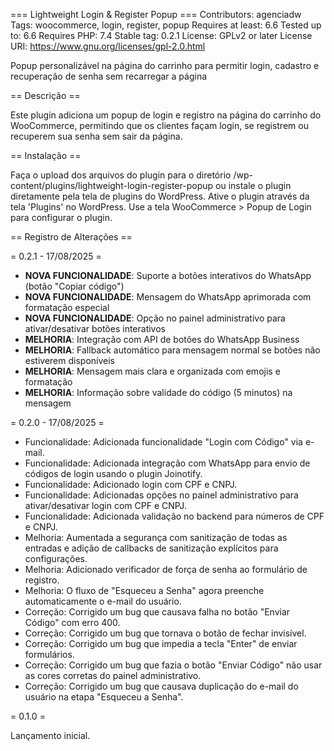 === Lightweight Login & Register Popup ===
Contributors: agenciadw
Tags: woocommerce, login, register, popup
Requires at least: 6.6
Tested up to: 6.6
Requires PHP: 7.4
Stable tag: 0.2.1
License: GPLv2 or later
License URI: https://www.gnu.org/licenses/gpl-2.0.html

Popup personalizável na página do carrinho para permitir login, cadastro e recuperação de senha sem recarregar a página

== Descrição ==

Este plugin adiciona um popup de login e registro na página do carrinho do WooCommerce, permitindo que os clientes façam login, se registrem ou recuperem sua senha sem sair da página.

== Instalação ==

Faça o upload dos arquivos do plugin para o diretório /wp-content/plugins/lightweight-login-register-popup ou instale o plugin diretamente pela tela de plugins do WordPress.
Ative o plugin através da tela 'Plugins' no WordPress.
Use a tela WooCommerce > Popup de Login para configurar o plugin.

== Registro de Alterações ==

= 0.2.1 - 17/08/2025 =

- **NOVA FUNCIONALIDADE**: Suporte a botões interativos do WhatsApp (botão "Copiar código")
- **NOVA FUNCIONALIDADE**: Mensagem do WhatsApp aprimorada com formatação especial
- **NOVA FUNCIONALIDADE**: Opção no painel administrativo para ativar/desativar botões interativos
- **MELHORIA**: Integração com API de botões do WhatsApp Business
- **MELHORIA**: Fallback automático para mensagem normal se botões não estiverem disponíveis
- **MELHORIA**: Mensagem mais clara e organizada com emojis e formatação
- **MELHORIA**: Informação sobre validade do código (5 minutos) na mensagem

= 0.2.0 - 17/08/2025 =

- Funcionalidade: Adicionada funcionalidade "Login com Código" via e-mail.
- Funcionalidade: Adicionada integração com WhatsApp para envio de códigos de login usando o plugin Joinotify.
- Funcionalidade: Adicionado login com CPF e CNPJ.
- Funcionalidade: Adicionadas opções no painel administrativo para ativar/desativar login com CPF e CNPJ.
- Funcionalidade: Adicionada validação no backend para números de CPF e CNPJ.
- Melhoria: Aumentada a segurança com sanitização de todas as entradas e adição de callbacks de sanitização explícitos para configurações.
- Melhoria: Adicionado verificador de força de senha ao formulário de registro.
- Melhoria: O fluxo de "Esqueceu a Senha" agora preenche automaticamente o e-mail do usuário.
- Correção: Corrigido um bug que causava falha no botão "Enviar Código" com erro 400.
- Correção: Corrigido um bug que tornava o botão de fechar invisível.
- Correção: Corrigido um bug que impedia a tecla "Enter" de enviar formulários.
- Correção: Corrigido um bug que fazia o botão "Enviar Código" não usar as cores corretas do painel administrativo.
- Correção: Corrigido um bug que causava duplicação do e-mail do usuário na etapa "Esqueceu a Senha".

= 0.1.0 =

Lançamento inicial.
